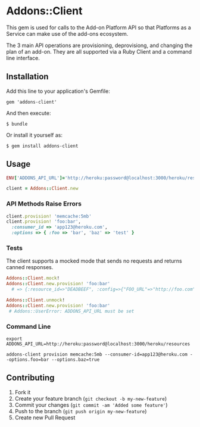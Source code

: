 # Addons::Client

This gem is used for calls to the Add-on Platform API so that Platforms as a Service
can make use of the add-ons ecosystem.

The 3 main API operations are provisioning, deprovisiong, and changing the plan of 
an add-on.  They are all supported via a Ruby Client and a command line interface.

## Installation

Add this line to your application's Gemfile:

    gem 'addons-client'

And then execute:

    $ bundle

Or install it yourself as:

    $ gem install addons-client

## Usage

```ruby
ENV['ADDONS_API_URL']='http://heroku:password@localhost:3000/heroku/resources'

client = Addons::Client.new
```

### API Methods Raise Errors
```ruby
client.provision! 'memcache:5mb'
client.provision! 'foo:bar', 
  :consumer_id => 'app123@heroku.com',
  :options => { :foo => 'bar', 'baz' => 'test' } 
```

### Tests

The client supports a mocked mode that sends no requests and returns canned responses.

```ruby
Addons::Client.mock!
Addons::Client.new.provision! 'foo:bar' 
  # => {:resource_id=>"DEADBEEF", :config=>{"FOO_URL"=>"http://foo.com"}, :message=>"great success", :provider_id=>"ABC123"} 

Addons::Client.unmock!
Addons::Client.new.provision! 'foo:bar'
 # Addons::UserError: ADDONS_API_URL must be set
```

### Command Line
    export ADDONS_API_URL=http://heroku:password@localhost:3000/heroku/resources

    addons-client provision memcache:5mb --consumer-id=app123@heroku.com --options.foo=bar --options.baz=true

## Contributing

1. Fork it
2. Create your feature branch (`git checkout -b my-new-feature`)
3. Commit your changes (`git commit -am 'Added some feature'`)
4. Push to the branch (`git push origin my-new-feature`)
5. Create new Pull Request
